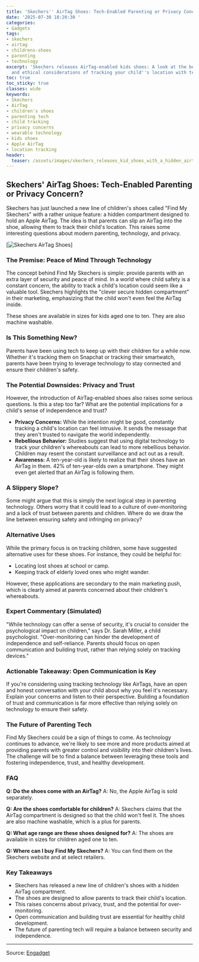 ```yaml
---
title: 'Skechers'' AirTag Shoes: Tech-Enabled Parenting or Privacy Concern?'
date: '2025-07-30 18:20:30 '
categories:
- Gadgets
tags:
- skechers
- airtag
- childrens-shoes
- parenting
- technology
excerpt: 'Skechers releases AirTag-enabled kids shoes: A look at the benefits, drawbacks,
  and ethical considerations of tracking your child''s location with technology.'
toc: true
toc_sticky: true
classes: wide
keywords:
- Skechers
- AirTag
- children's shoes
- parenting tech
- child tracking
- privacy concerns
- wearable technology
- kids shoes
- Apple AirTag
- location tracking
header:
  teaser: /assets/images/skechers_releases_kid_shoes_with_a_hidden_airtag_c_20250730182029.jpg
---
```


## Skechers' AirTag Shoes: Tech-Enabled Parenting or Privacy Concern?

Skechers has just launched a new line of children's shoes called "Find My Skechers" with a rather unique feature: a hidden compartment designed to hold an Apple AirTag. The idea is that parents can slip an AirTag into the shoe, allowing them to track their child's location. This raises some interesting questions about modern parenting, technology, and privacy.

[![Skechers AirTag Shoes](https://o.aolcdn.com/images/dims?image_uri=https%3A%2F%2Fs.yimg.com%2Fos%2Fcreatr-uploaded-images%2F2025-07%2F392d5df0-6d6e-11f0-afef-031ec4a6a2e1&resize=1400%2C786&client=19f2b5e49a271b2bde77&signature=5e8052abf47d3ac5ed102c1799204d4ad9ae6b8d)]

### The Premise: Peace of Mind Through Technology

The concept behind Find My Skechers is simple: provide parents with an extra layer of security and peace of mind. In a world where child safety is a constant concern, the ability to track a child's location could seem like a valuable tool. Skechers highlights the "clever secure hidden compartment" in their marketing, emphasizing that the child won't even feel the AirTag inside.

These shoes are available in sizes for kids aged one to ten. They are also machine washable.

### Is This Something New?

Parents have been using tech to keep up with their children for a while now. Whether it's tracking them on Snapchat or tracking their smartwatch, parents have been trying to leverage technology to stay connected and ensure their children's safety.

### The Potential Downsides: Privacy and Trust

However, the introduction of AirTag-enabled shoes also raises some serious questions. Is this a step too far? What are the potential implications for a child's sense of independence and trust?

*   **Privacy Concerns:** While the intention might be good, constantly tracking a child's location can feel intrusive. It sends the message that they aren't trusted to navigate the world independently.
*   **Rebellious Behavior:** Studies suggest that using digital technology to track your children's whereabouts can lead to more rebellious behavior. Children may resent the constant surveillance and act out as a result.
*   **Awareness:** A ten-year-old is likely to realize that their shoes have an AirTag in them. 42% of ten-year-olds own a smartphone. They might even get alerted that an AirTag is following them.

### A Slippery Slope?

Some might argue that this is simply the next logical step in parenting technology. Others worry that it could lead to a culture of over-monitoring and a lack of trust between parents and children. Where do we draw the line between ensuring safety and infringing on privacy?

### Alternative Uses

While the primary focus is on tracking children, some have suggested alternative uses for these shoes. For instance, they could be helpful for:

*   Locating lost shoes at school or camp.
*   Keeping track of elderly loved ones who might wander.

However, these applications are secondary to the main marketing push, which is clearly aimed at parents concerned about their children's whereabouts.

### Expert Commentary (Simulated)

"While technology can offer a sense of security, it's crucial to consider the psychological impact on children," says Dr. Sarah Miller, a child psychologist. "Over-monitoring can hinder the development of independence and self-reliance. Parents should focus on open communication and building trust, rather than relying solely on tracking devices."

### Actionable Takeaway: Open Communication is Key

If you're considering using tracking technology like AirTags, have an open and honest conversation with your child about why you feel it's necessary. Explain your concerns and listen to their perspective. Building a foundation of trust and communication is far more effective than relying solely on technology to ensure their safety.

### The Future of Parenting Tech

Find My Skechers could be a sign of things to come. As technology continues to advance, we're likely to see more and more products aimed at providing parents with greater control and visibility into their children's lives. The challenge will be to find a balance between leveraging these tools and fostering independence, trust, and healthy development.

### FAQ

**Q: Do the shoes come with an AirTag?**
A: No, the Apple AirTag is sold separately.

**Q: Are the shoes comfortable for children?**
A: Skechers claims that the AirTag compartment is designed so that the child won't feel it. The shoes are also machine washable, which is a plus for parents.

**Q: What age range are these shoes designed for?**
A: The shoes are available in sizes for children aged one to ten.

**Q: Where can I buy Find My Skechers?**
A: You can find them on the Skechers website and at select retailers.

### Key Takeaways

*   Skechers has released a new line of children's shoes with a hidden AirTag compartment.
*   The shoes are designed to allow parents to track their child's location.
*   This raises concerns about privacy, trust, and the potential for over-monitoring.
*   Open communication and building trust are essential for healthy child development.
*   The future of parenting tech will require a balance between security and independence.

---

Source: [Engadget](https://www.engadget.com/home/smart-home/skechers-releases-kid-shoes-with-a-hidden-airtag-compartment-181041440.html?src=rss)